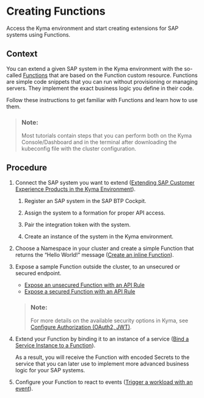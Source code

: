 <!-- loiofe4ba5b46f794037a4aee13df9df2d3c -->

# Creating Functions

Access the Kyma environment and start creating extensions for SAP systems using Functions.



<a name="loiofe4ba5b46f794037a4aee13df9df2d3c__context_qqq_khv_msb"/>

## Context

You can extend a given SAP system in the Kyma environment with the so-called [Functions](https://kyma-project.io/docs/kyma/latest/01-overview/main-areas/serverless/svls-01-overview/) that are based on the Function custom resource. Functions are simple code snippets that you can run without provisioning or managing servers. They implement the exact business logic you define in their code.

Follow these instructions to get familiar with Functions and learn how to use them.

> ### Note:  
> Most tutorials contain steps that you can perform both on the Kyma Console/Dashboard and in the terminal after downloading the kubeconfig file with the cluster configuration.



<a name="loiofe4ba5b46f794037a4aee13df9df2d3c__steps_vg2_4hv_msb"/>

## Procedure

1.  Connect the SAP system you want to extend \([Extending SAP Customer Experience Products in the Kyma Environment](../40-extensions/extending-sap-customer-experience-products-in-the-kyma-environment-83df31a.md)\).

    1.  Register an SAP system in the SAP BTP Cockpit.

    2.  Assign the system to a formation for proper API access.

    3.  Pair the integration token with the system.

    4.  Create an instance of the system in the Kyma environment.


2.  Choose a Namespace in your cluster and create a simple Function that returns the “Hello World!” message \([Create an inline Function](https://kyma-project.io/docs/kyma/latest/03-tutorials/00-serverless/svls-01-create-inline-function/)\).

3.  Expose a sample Function outside the cluster, to an unsecured or secured endpoint.

    -   [Expose an unsecured Function with an API Rule](https://kyma-project.io/docs/kyma/latest/03-tutorials/00-serverless/svls-03-expose-function/)
    -   [Expose a secured Function with an API Rule](https://kyma-project.io/docs/kyma/latest/03-tutorials/00-api-exposure/apix-03-expose-and-secure-service/#deploy-expose-and-secure-the-sample-resources)

    > ### Note:  
    > For more details on the available security options in Kyma, see [Configure Authorization \(OAuth2, JWT\)](https://kyma-project.io/docs/kyma/latest/05-technical-reference/apix-01-config-authorizations-apigateway).

4.  Extend your Function by binding it to an instance of a service \([Bind a Service Instance to a Function](https://kyma-project.io/docs/kyma/latest/03-tutorials/00-serverless/svls-10-bind-a-serviceinstance-to-a-function/)\).

    As a result, you will receive the Function with encoded Secrets to the service that you can later use to implement more advanced business logic for your SAP systems.

5.  Configure your Function to react to events \([Trigger a workload with an event](https://kyma-project.io/docs/kyma/latest/02-get-started/04-trigger-workload-with-event/)\).


